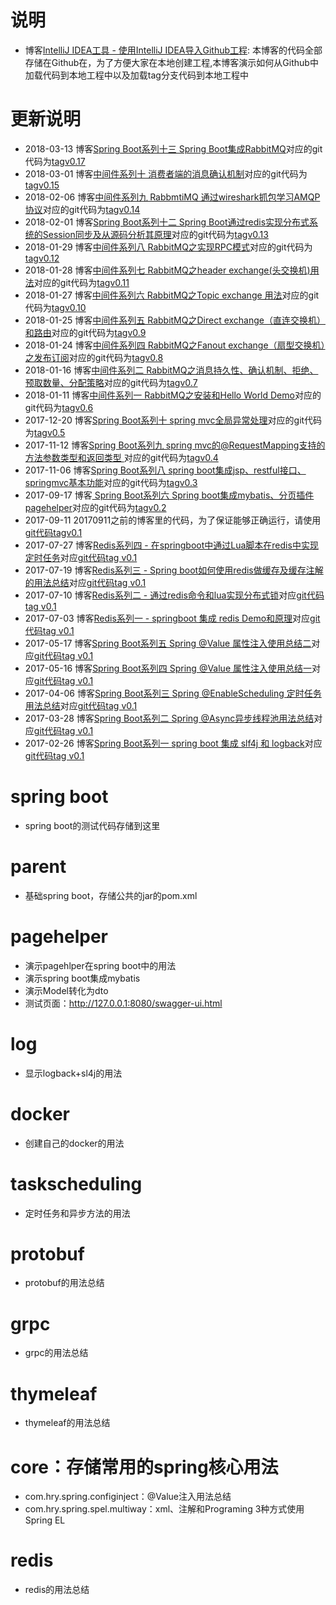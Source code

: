 # 说明
- 博客[IntelliJ IDEA工具 - 使用IntelliJ IDEA导入Github工程](http://blog.csdn.net/hry2015/article/details/77984399): 本博客的代码全部存储在Github在，为了方便大家在本地创建工程,本博客演示如何从Github中加载代码到本地工程中以及加载tag分支代码到本地工程中

# 更新说明
- 2018-03-13 博客[Spring Boot系列十三 Spring Boot集成RabbitMQ](http://blog.csdn.net/hry2015/article/details/79545157)对应的git代码为[tagv0.17](https://github.com/hryou0922/spring_boot/tree/v0.17/rabbitmq/src/main/java/com/hry/spring/rabbitmq/boot)
- 2018-03-01 博客[中间件系列十 消费者端的消息确认机制](http://blog.csdn.net/hry2015/article/details/79416540)对应的git代码为[tagv0.15](https://github.com/hryou0922/spring_boot/tree/v0.15/rabbitmq/src/main/java/com/hry/spring/rabbitmq/advanced/consumerconfirm)
- 2018-02-06 博客[中间件系列九 RabbmtiMQ 通过wireshark抓包学习AMQP协议](http://blog.csdn.net/hry2015/article/details/79273772)对应的git代码为[tagv0.14](https://github.com/hryou0922/spring_boot/tree/v0.14/rabbitmq/src/main/java/com/hry/spring/rabbitmq/advanced/publisherconfirm)
- 2018-02-01 博客[Spring Boot系列十二 Spring Boot通过redis实现分布式系统的Session同步及从源码分析其原理](http://blog.csdn.net/hry2015/article/details/79232348)对应的git代码为[tagv0.13](https://github.com/hryou0922/spring_boot/tree/v0.13/redis/src/main/java/com/hry/spring/redis/session)
- 2018-01-29 博客[中间件系列八 RabbitMQ之实现RPC模式](http://blog.csdn.net/hry2015/article/details/79199294)对应的git代码为[tagv0.12](https://github.com/hryou0922/spring_boot/tree/v0.12/rabbitmq/src/main/java/com/hry/spring/rabbitmq/basic/rpc)
- 2018-01-28 博客[中间件系列七 RabbitMQ之header exchange(头交换机)用法](http://blog.csdn.net/hry2015/article/details/79188615)对应的git代码为[tagv0.11](https://github.com/hryou0922/spring_boot/tree/v0.11/rabbitmq/src/main/java/com/hry/spring/rabbitmq/basic/header)
- 2018-01-27 博客[中间件系列六 RabbitMQ之Topic exchange 用法](http://blog.csdn.net/hry2015/article/details/79183941)对应的git代码为[tagv0.10](https://github.com/hryou0922/spring_boot/tree/v0.10/rabbitmq/src/main/java/com/hry/spring/rabbitmq/basic/topics)
- 2018-01-25 博客[中间件系列五 RabbitMQ之Direct exchange（直连交换机）和路由](http://blog.csdn.net/hry2015/article/details/79165734)对应的git代码为[tagv0.9](https://github.com/hryou0922/spring_boot/tree/v0.9/rabbitmq/src/main/java/com/hry/spring/rabbitmq/basic/routing)
- 2018-01-24 博客[中间件系列四 RabbitMQ之Fanout exchange（扇型交换机）之发布订阅](http://blog.csdn.net/hry2015/article/details/79144038)对应的git代码为[tagv0.8](https://github.com/hryou0922/spring_boot/tree/v0.8/rabbitmq/src/main/java/com/hry/spring/rabbitmq/basic/publishsubscribe)
- 2018-01-16 博客[中间件系列二 RabbitMQ之消息持久性、确认机制、拒绝、预取数量、分配策略](http://blog.csdn.net/hry2015/article/details/79078312)对应的git代码为[tagv0.7](https://github.com/hryou0922/spring_boot/tree/v0.7/rabbitmq/src/main/java/com/hry/spring/rabbitmq/basic/workqueues)
- 2018-01-11 博客[中间件系列一 RabbitMQ之安装和Hello World Demo](http://blog.csdn.net/hry2015/article/details/79016854)对应的git代码为[tagv0.6](https://github.com/hryou0922/spring_boot/tree/v0.6/rabbitmq/src/main/java/com/hry/spring/rabbitmq/basic/helloworld)
- 2017-12-20 博客[Spring Boot系列十 spring mvc全局异常处理](http://blog.csdn.net/hry2015/article/details/78806295)对应的git代码为[tagv0.5](https://github.com/hryou0922/spring_boot/tree/v0.5/mvc/src/main/java/com/hry/spring/mvc/exceptionhandling)
- 2017-11-12 博客[Spring Boot系列九 spring mvc的@RequestMapping支持的方法参数类型和返回类型 ](http://blog.csdn.net/hry2015/article/details/78513412)对应的git代码为[tagv0.4](https://github.com/hryou0922/spring_boot/tree/v0.4/mvc/src/main/java/com/hry/spring/mvc)
- 2017-11-06 博客[Spring Boot系列八 spring boot集成jsp、restful接口、springmvc基本功能](http://blog.csdn.net/hry2015/article/details/78462512)对应的git代码为[tagv0.3](https://github.com/hryou0922/spring_boot/tree/v0.3/mvc/src/main/java/com/hry/spring/mvc)
- 2017-09-17 博客[ Spring Boot系列六 Spring boot集成mybatis、分页插件pagehelper](http://blog.csdn.net/hry2015/article/details/78010502)对应的git代码为[tagv0.2](https://github.com/hryou0922/spring_boot/tree/v0.2)
- 2017-09-11 20170911之前的博客里的代码，为了保证能够正确运行，请使用[git代码tagv0.1](https://github.com/hryou0922/spring_boot/tree/v0.1)
- 2017-07-27 博客[Redis系列四 - 在springboot中通过Lua脚本在redis中实现定时任务](http://blog.csdn.net/hry2015/article/details/76167016)对应[git代码tag v0.1](https://github.com/hryou0922/spring_boot/tree/v0.1/redis/src/main/java/com/hry/spring/redis/timedtask)
- 2017-07-19 博客[Redis系列三 - Spring boot如何使用redis做缓存及缓存注解的用法总结](http://blog.csdn.net/hry2015/article/details/75451705)对应[git代码tag v0.1](https://github.com/hryou0922/spring_boot/tree/v0.1/redis/src/main/java/com/hry/spring/redis/cache)
- 2017-07-10 博客[Redis系列二 - 通过redis命令和lua实现分布式锁](http://blog.csdn.net/hry2015/article/details/74937375)对应[git代码tag v0.1](https://github.com/hryou0922/spring_boot/tree/v0.1/redis/src/main/java/com/hry/spring/redis/distributedlock)
- 2017-07-03 博客[Redis系列一 - springboot 集成 redis Demo和原理](http://blog.csdn.net/hry2015/article/details/74276423)对应[git代码tag v0.1](https://github.com/hryou0922/spring_boot/tree/v0.1/redis/src/main/java/com/hry/spring/redis/simple)
- 2017-05-17 博客[Spring Boot系列五 Spring @Value 属性注入使用总结二](http://blog.csdn.net/hry2015/article/details/72453920)对应[git代码tag v0.1](https://github.com/hryou0922/spring_boot/tree/v0.1/core/src/main/java/com/hry/spring)
- 2017-05-16 博客[Spring Boot系列四 Spring @Value 属性注入使用总结一](http://blog.csdn.net/hry2015/article/details/72353994)对应[git代码tag v0.1](https://github.com/hryou0922/spring_boot/tree/v0.1/core/src/main/java/com/hry/spring/configinject)
- 2017-04-06 博客[Spring Boot系列三 Spring @EnableScheduling 定时任务用法总结](http://blog.csdn.net/hry2015/article/details/69445289)对应[git代码tag v0.1](https://github.com/hryou0922/spring_boot/tree/v0.1/taskExecutionAndScheduling/src/main/java/com/hry/spring/schedule)
- 2017-03-28 博客[Spring Boot系列二 Spring @Async异步线程池用法总结](http://blog.csdn.net/hry2015/article/details/67640534)对应[git代码tag v0.1](https://github.com/hryou0922/spring_boot/tree/v0.1/taskExecutionAndScheduling/src/main/java/com/hry/spring/async)
- 2017-02-26 博客[Spring Boot系列一 spring boot 集成 slf4j 和 logback](http://blog.csdn.net/hry2015/article/details/57410727)对应[git代码tag v0.1](https://github.com/hryou0922/spring_boot/tree/v0.1/log)

# spring boot
- spring boot的测试代码存储到这里

# parent  
- 基础spring boot，存储公共的jar的pom.xml

# pagehelper
- 演示pagehlper在spring boot中的用法
- 演示spring boot集成mybatis
- 演示Model转化为dto
- 测试页面：http://127.0.0.1:8080/swagger-ui.html

# log  
- 显示logback+sl4j的用法

# docker
- 创建自己的docker的用法

# taskscheduling
- 定时任务和异步方法的用法

# protobuf
- protobuf的用法总结

# grpc
- grpc的用法总结

# thymeleaf
- thymeleaf的用法总结

# core：存储常用的spring核心用法 
- com.hry.spring.configinject：@Value注入用法总结
- com.hry.spring.spel.multiway：xml、注解和Programing 3种方式使用Spring EL

# redis
- redis的用法总结
